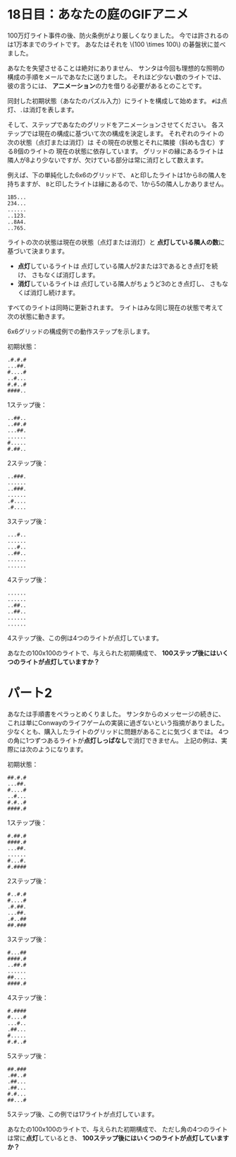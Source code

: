 # 18日目：あなたの庭のGIFアニメ

100万灯ライト事件の後、防火条例がより厳しくなりました。
今では許されるのは1万本までのライトです。
あなたはそれを \\(100 \times 100\\) の碁盤状に並べました。

あなたを失望させることは絶対にありません、
サンタは今回も理想的な照明の構成の手順をメールであなたに送りました。
それほど少ない数のライトでは、彼の言うには、
**アニメーション**の力を借りる必要があるとのことです。

同封した初期状態（あなたのパズル入力）にライトを構成して始めます。
`#`は点灯、`.`は消灯を表します。

そして、ステップであなたのグリッドをアニメーションさせてください。
各ステップでは現在の構成に基づいて次の構成を決定します。
それぞれのライトの次の状態（点灯または消灯）は
その現在の状態とそれに隣接（斜めも含む）する8個のライトの
現在の状態に依存しています。
グリッドの縁にあるライトは隣人が8より少ないですが、欠けている部分は常に消灯として数えます。

例えば、下の単純化した6x6のグリッドで、
`A`と印したライトは1から8の隣人を持ちますが、
`B`と印したライトは縁にあるので、1から5の隣人しかありません。

~~~
1B5...
234...
......
..123.
..8A4.
..765.
~~~

ライトの次の状態は現在の状態（点灯または消灯）と
**点灯している隣人の数**に基づいて決まります。

- **点灯**しているライトは
点灯している隣人が2または3であるとき点灯を続け、
さもなくば消灯します。
- **消灯**しているライトは
点灯している隣人がちょうど3のとき点灯し、
さもなくば消灯し続けます。

すべてのライトは同時に更新されます。
ライトはみな同じ現在の状態で考えて次の状態に動きます。

6x6グリッドの構成例での動作ステップを示します。

初期状態：
~~~
.#.#.#
...##.
#....#
..#...
#.#..#
####..
~~~

1ステップ後：
~~~
..##..
..##.#
...##.
......
#.....
#.##..
~~~
2ステップ後：
~~~
..###.
......
..###.
......
.#....
.#....
~~~

3ステップ後：
~~~
...#..
......
...#..
..##..
......
......
~~~

4ステップ後：
~~~
......
......
..##..
..##..
......
......
~~~
4ステップ後、この例は4つのライトが点灯しています。

あなたの100x100のライトで、与えられた初期構成で、
**100ステップ後にはいくつのライトが点灯していますか？**

# パート2

あなたは手順書をペラっとめくりました。
サンタからのメッセージの続きに、これは単にConwayのライフゲームの実装に過ぎないという指摘がありました。
少なくとも、購入したライトのグリッドに問題があることに気づくまでは。
4つの角に1つずつあるライトが**点灯しっぱなし**で消灯できません。
上記の例は、実際には次のようになります。

初期状態：
~~~
##.#.#
...##.
#....#
..#...
#.#..#
####.#
~~~
1ステップ後：
~~~
#.##.#
####.#
...##.
......
#...#.
#.####
~~~

2ステップ後：
~~~
#..#.#
#....#
.#.##.
...##.
.#..##
##.###
~~~

3ステップ後：
~~~
#...##
####.#
..##.#
......
##....
####.#
~~~

4ステップ後：
~~~
#.####
#....#
...#..
.##...
#.....
#.#..#
~~~

5ステップ後：
~~~
##.###
.##..#
.##...
.##...
#.#...
##...#
~~~

5ステップ後、この例では17ライトが点灯しています。

あなたの100x100のライトで、与えられた初期構成で、
ただし角の4つのライトは常に**点灯**しているとき、
**100ステップ後にはいくつのライトが点灯していますか？**

